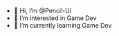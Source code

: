 - 👋 Hi, I’m @Pencil-Ui
- 👀 I’m interested in Game Dev
- 🌱 I’m currently learning Game Dev

<!---
Pencil-Ui/Pencil-Ui is a ✨ special ✨ repository because its `README.md` (this file) appears on your GitHub profile.
You can click the Preview link to take a look at your changes.
--->
